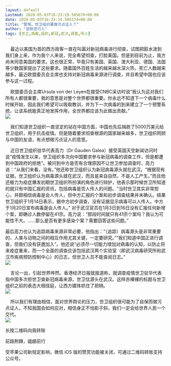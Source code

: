 ```yaml
---
layout: default
Lastmod: 2020-05-03T16:23:19.505676+00:00
date: 2020-05-03T16:23:19.505374+00:00
title: "警惕，世卫组织要做污点证人？"
author: "逆旅苦行人"
tags: [世卫,病毒,组织,新冠,武汉,调查,传人]
---
```


    最近以美国为首的西方政客一直在叫嚣对新冠病毒进行彻查，试图把脏水泼到我们身上来，作为我个人来说，完全希望彻查，打脸美国。但是到目前为止，我方尚未同意美国的要求。这也很正常，毕竟只有美国、英国、澳大利亚、德国、法国等少数国家提出了这些要求。随着国外百姓生活的越来越水深火热，死亡人数越来越多，最近欧盟委员会主席也支持对新冠病毒来源进行调查，并且希望中国也应该参与这一过程。

    欧盟委员会主席Ursula von der Leyen在接受CNBC采访时说“我认为这对我们所有人都很重要，我的意思是对整个世界都很重要。你永远不知道下一个病毒什么时候开始，因此我们希望可以吸取教训，并为下一次病毒的到来建立了一个预警系统，让该系统能真正地发挥作用，全世界都应该为此做出贡献。”  
![](https://images.weserv.nl/?url=https%3A//mmbiz.qpic.cn/mmbiz_jpg/OrkicyyeOA0SvGkSuo6uChztpnOXgrc96PUQx1fJDRqCl1gF76UiaOaO5zU3nTVTYYVKcPKdDt68a70BTJRlsuibQ/640%3Fwx_fmt%3Djpeg)  

    我们知道世卫组织一直坚定的站在中国方面，中国也先后捐款了5000万美元给世卫组织，用于抗击疫情。但是随着要求彻查根源的国家越来越多，世卫组织罔顾与中国的友谊，有点想做污点证人的意思。

    近日世卫组织驻华代表高力（Dr Gauden Galea）接受英国天空新闻访问时说“疫情发生以来，世卫组织多次向中国要求参与新冠病毒的调查工作，但是都遭到中国政府的拒绝”。被问到中方是否有合理原因不让世卫参加调查时，高力说：“从我们来看，没有。”他还称世卫组织认为新冠病毒源头就在武汉。“根据现有证据，世卫组织认为病毒源头就在武汉，而且是来自自然，不是人工产生。”而且他还极力为疫症爆发初期世卫组织所扮演的角色进行辩护，他表示那时候世卫所知道的就只有中国汇报的资讯，包括病毒是否人传人的问题。“当时世卫其实非常担心，并颇相信病毒是会人传人，但中方汇报的个案和初步调查结果并未确认。结果世卫组织于1月14日表示，据中方初步调查，没有证据显示病毒可以人传人。中方于1月20日宣布病毒是会人传人。” 对于武汉官员在1月3日到16日没有汇报任何新增个案，即确诊人数停留在41宗。高力说：“那段时间就只有41宗个案吗？我认为可能性不大。……那么是否有更多感染个案？需要回答这些问题。”

最后高力也认为追踪病毒来源非常必要，他指出：“（追踪）病毒源头是非常重要的，人类与动物之间的相互作用尤其关键，一定要研究。”“我们知道中国正进行调查，但我们没有获邀加入”。他还说“必须尽一切能力增加对病毒的认知，以防止将来疫症重来，而一个全面的调查应该包括武汉两个实验室（即武汉病毒研究所和武汉市疾病预防控制中心）的日志，但世卫人员不能查阅日志。”  
![](https://images.weserv.nl/?url=https%3A//mmbiz.qpic.cn/mmbiz_jpg/OrkicyyeOA0SvGkSuo6uChztpnOXgrc96eAmwmxr5FdsrialpVDzEv3FjwLeavUs5zhIiaOrDNTwdqicyDAGHORcZA/640%3Fwx_fmt%3Djpeg)  

    言论一出，引起世界哗然。香港经济日报就报道称，就调查疫情世卫驻华代表指中国多次拒世卫查新冠病毒来源，世卫估源头在武汉。这样赤裸裸的标题与世卫组织之前的表态大相径庭，让西方媒体抓住了把柄。  
![](https://images.weserv.nl/?url=https%3A//mmbiz.qpic.cn/mmbiz_jpg/OrkicyyeOA0SvGkSuo6uChztpnOXgrc965ZauDHrBCMmUnRYUoX4g6icLTLQFWuibiaOIYLicUiaJcOibrp7zMWhwyKYQ/640%3Fwx_fmt%3Djpeg)  

    所以我们有理由相信，面对世界舆论的压力，世卫组织很可能为了自保而做污点证人，不知我国会如何应对，相信身正不怕影子斜，我们一定会给世界人民一个交代。  
![](https://images.weserv.nl/?url=https%3A//mmbiz.qpic.cn/mmbiz_jpg/OrkicyyeOA0SvGkSuo6uChztpnOXgrc96EhXH3IMddJnmuq4SzL1MKo49G0U1ia2ic9h2ysZvHkAONNib8A35d3STQ/640%3Fwx_fmt%3Djpeg)  

长按二维码向我转账

前路荆棘，龃龉前行

受苹果公司新规定影响，微信 iOS 版的赞赏功能被关闭，可通过二维码转账支持公众号。

